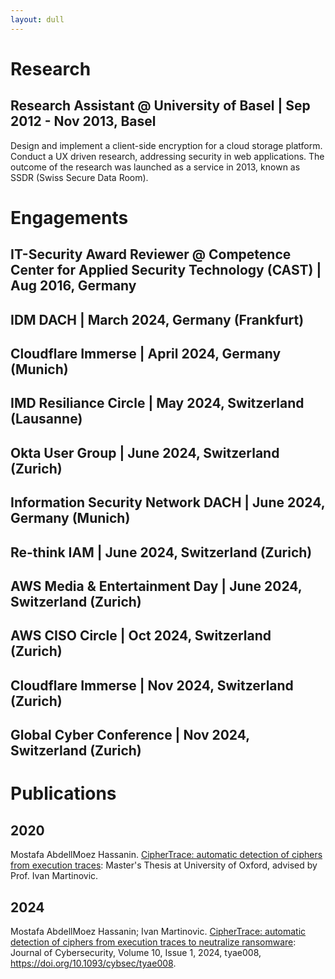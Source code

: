 ```yaml
---
layout: dull
---
```


# Research

## Research Assistant @ University of Basel | Sep 2012 - Nov 2013, Basel
Design and implement a client-side encryption for a cloud storage platform. 
Conduct a UX driven research, addressing security in web applications. 
The outcome of the research was launched as a service in 2013, known as SSDR (Swiss Secure Data Room).

# Engagements

## IT-Security Award Reviewer @ Competence Center for Applied Security Technology (CAST) | Aug 2016, Germany

## IDM DACH | March 2024, Germany (Frankfurt)

## Cloudflare Immerse  | April 2024, Germany (Munich)

## IMD Resiliance Circle  | May 2024, Switzerland (Lausanne)

## Okta User Group | June 2024, Switzerland (Zurich)

## Information Security Network DACH | June 2024, Germany (Munich)

## Re-think IAM | June 2024, Switzerland (Zurich)

## AWS Media & Entertainment Day | June 2024, Switzerland (Zurich)

## AWS CISO Circle | Oct 2024, Switzerland (Zurich)

## Cloudflare Immerse | Nov 2024, Switzerland (Zurich)

## Global Cyber Conference | Nov 2024, Switzerland (Zurich)

# Publications

## 2020
Mostafa AbdellMoez Hassanin. [CipherTrace: automatic detection of ciphers from execution traces](https://ora.ox.ac.uk/objects/uuid:c8f36d8c-3b3e-40bf-9b4e-7f557fef5e83): Master's Thesis at University of Oxford, advised by Prof. Ivan Martinovic.

## 2024
Mostafa AbdellMoez Hassanin; Ivan Martinovic. [CipherTrace: automatic detection of ciphers from execution traces to neutralize ransomware](https://doi.org/10.1093/cybsec/tyae008): Journal of Cybersecurity, Volume 10, Issue 1, 2024, tyae008, https://doi.org/10.1093/cybsec/tyae008.

